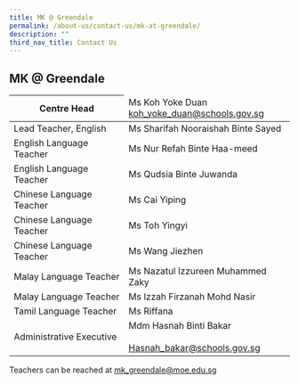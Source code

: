 ```yaml
---
title: MK @ Greendale
permalink: /about-us/contact-us/mk-at-greendale/
description: ""
third_nav_title: Contact Us
---
```

## **MK @ Greendale**

<table>
<thead>
  <tr>
    <th>Centre Head</th>
    <td>Ms Koh Yoke Duan<br><a href="mailto:koh_yoke_duan@schools.gov.sg">koh_yoke_duan@schools.gov.sg</a><br></td>
  </tr>
</thead>
<tbody>
  <tr>
    <td>Lead Teacher, English</td>
    <td>Ms Sharifah Nooraishah Binte Sayed</td>
  </tr>
  <tr>
    <td>English Language Teacher</td>
    <td>Ms Nur Refah Binte Haa-meed</td>
  </tr>
  <tr>
  </tr>
  <tr>
    <td>English Language Teacher </td>
    <td>Ms Qudsia Binte Juwanda </td>
  </tr>
  <tr>
    <td>Chinese Language Teacher</td>
    <td>Ms Cai Yiping </td>
  </tr>
  <tr>
    <td>Chinese Language Teacher</td>
    <td>Ms Toh Yingyi </td>
  </tr>
  <tr>
    <td>Chinese Language Teacher</td>
    <td>Ms Wang Jiezhen </td>
  </tr>
  <tr>
    <td>Malay Language Teacher</td>
    <td>Ms Nazatul Izzureen Muhammed Zaky</td>
  </tr>
  <tr>
    <td>Malay Language Teacher</td>
    <td>Ms Izzah Firzanah Mohd Nasir </td>
  </tr>
  <tr>
    <td>Tamil Language Teacher</td>
    <td>Ms Riffana </td>
  </tr>
  <tr>
    <td>Administrative Executive </td>
    <td>Mdm Hasnah Binti Bakar<br><br><a href="mailto:Hasnah_bakar@schools.gov.sg">Hasnah_bakar@schools.gov.sg</a> </td>
  </tr>
</tbody>
</table>

Teachers can be reached at [mk\_greendale@moe.edu.sg](mailto:mk_greendale@moe.edu.sg)